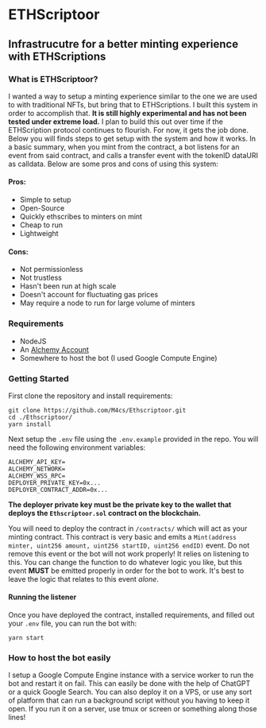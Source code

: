 # ETHScriptoor
## Infrastrucutre for a better minting experience with ETHScriptions

### What is ETHScriptoor?

I wanted a way to setup a minting experience similar to the one we are used to with traditional NFTs, but bring that to ETHScriptions. I built this system in order to accomplish that. **It is still highly experimental and has not been tested under extreme load.** I plan to build this out over time if the ETHScription protocol continues to flourish. For now, it gets the job done. Below you will finds steps to get setup with the system and how it works. In a basic summary, when you mint from the contract, a bot listens for an event from said contract, and calls a transfer event with the tokenID dataURI as calldata. Below are some pros and cons of using this system:

#### Pros:

- Simple to setup
- Open-Source
- Quickly ethscribes to minters on mint
- Cheap to run
- Lightweight

#### Cons:

- Not permissionless
- Not trustless
- Hasn't been run at high scale
- Doesn't account for fluctuating gas prices
- May require a node to run for large volume of minters

### Requirements

- NodeJS
- An [Alchemy Account](alchemy.com)
- Somewhere to host the bot (I used Google Compute Engine)

### Getting Started

First clone the repository and install requirements:

```
git clone https://github.com/M4cs/Ethscriptoor.git
cd ./Ethscriptoor/
yarn install
```

Next setup the `.env` file using the `.env.example` provided in the repo. You will need the following environment variables:

```
ALCHEMY_API_KEY=
ALCHEMY_NETWORK=
ALCHEMY_WSS_RPC=
DEPLOYER_PRIVATE_KEY=0x...
DEPLOYER_CONTRACT_ADDR=0x...
```

**The deployer private key must be the private key to the wallet that deploys the `Ethscriptoor.sol` contract on the blockchain.**

You will need to deploy the contract in `/contracts/` which will act as your minting contract. This contract is very basic and emits a `Mint(address minter, uint256 amount, uint256 startID, uint256 endID)` event. Do not remove this event or the bot will not work properly! It relies on listening to this. You can change the function to do whatever logic you like, but this event **MUST** be emitted properly in order for the bot to work. It's best to leave the logic that relates to this event _alone_.

#### Running the listener

Once you have deployed the contract, installed requirements, and filled out your `.env` file, you can run the bot with:

```
yarn start
```

### How to host the bot easily

I setup a Google Compute Engine instance with a service worker to run the bot and restart it on fail. This can easily be done with the help of ChatGPT or a quick Google Search. You can also deploy it on a VPS, or use any sort of platform that can run a background script without you having to keep it open. If you run it on a server, use tmux or screen or something along those lines!